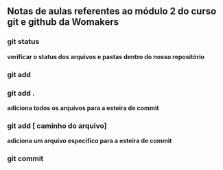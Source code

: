 ## Notas de aulas referentes ao módulo 2 do curso git e github da Womakers

### git status 
**verificar o status dos arquivos e pastas dentro do nosso repositório**


### git add

### git add .

**adiciona todos os arquivos para a esteira de commit**

### git add [ caminho do arquivo]
**adiciona um arquivo especifico para a esteira de commit**

### git commit